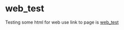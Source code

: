 # web_test

Testing some html for web use
link to page is [web_test](https://machinehistories.github.io/web_test/index.html)
